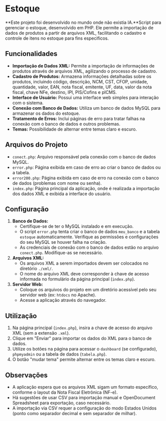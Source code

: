 # Estoque
**Este projeto foi desenvolvido no mundo onde não existia IA.**Script para gerenciar o estoque, desenvolvido em PHP. Ele permite a importação de dados de produtos a partir de arquivos XML, facilitando o cadastro e controle de itens no estoque para fins especificos.

## Funcionalidades

* **Importação de Dados XML:** Permite a importação de informações de produtos através de arquivos XML, agilizando o processo de cadastro.
* **Cadastro de Produtos:** Armazena informações detalhadas sobre os produtos, incluindo código, descrição, NCM, CST, CFOP, unidade, quantidade, valor, EAN, nota fiscal, emitente, UF, data, valor da nota fiscal, chave NFe, destino, IPI, PIS/Cofins e pICMS.
* **Interface de Usuário:** Possui uma interface web simples para interação com o sistema.
* **Conexão com Banco de Dados:** Utiliza um banco de dados MySQL para armazenar os dados do estoque.
* **Tratamento de Erros:** Inclui páginas de erro para tratar falhas na conexão com o banco de dados e outros problemas.
* **Temas:** Possibilidade de alternar entre temas claro e escuro.

## Arquivos do Projeto

* `conect.php`: Arquivo responsável pela conexão com o banco de dados MySQL.
* `error.php`: Página exibida em caso de erro ao criar o banco de dados ou a tabela.
* `error200.php`: Página exibida em caso de erro na conexão com o banco de dados (problemas com nome ou senha).
* `index.php`: Página principal da aplicação, onde é realizada a importação dos dados XML e exibida a interface do usuário.

## Configuração

1.  **Banco de Dados:**
    * Certifique-se de ter o MySQL instalado e em execução.
    * O script `error.php` tenta criar o banco de dados `meu_banco` e a tabela `estoque` automaticamente. Verifique as permissões e configurações do seu MySQL se houver falha na criação.
    * As credenciais de conexão com o banco de dados estão no arquivo `conect.php`.  Modifique-as se necessário.
2.  **Arquivos XML:**
    * Os arquivos XML a serem importados devem ser colocados no diretório `./xml/`.
    * O nome do arquivo XML deve corresponder à chave de acesso informada no formulário da página principal (`index.php`).
3.  **Servidor Web:**
    * Coloque os arquivos do projeto em um diretório acessível pelo seu servidor web (ex: `htdocs` no Apache).
    * Acesse a aplicação através do navegador.

## Utilização

1.  Na página principal (`index.php`), insira a chave de acesso do arquivo XML (sem a extensão `.xml`).
2.  Clique em "Enviar" para importar os dados do XML para o banco de dados.
3.  Utilize os botões na página para acessar o `dashboard` (se configurado), `phpmyadmin` ou a tabela de dados (`tabela.php`).
4.  O botão "mudar tema" permite alternar entre os temas claro e escuro.

## Observações

* A aplicação espera que os arquivos XML sigam um formato específico, conforme o layout da Nota Fiscal Eletrônica (NF-e).
* Há sugestões de usar CSV para importação manual e OpenDocument Spreadsheet para exportação, caso necessário.
* A importação via CSV requer a configuração do modo Estados Unidos (ponto como separador decimal e sem separador de milhar).